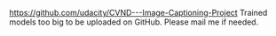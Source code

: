 https://github.com/udacity/CVND---Image-Captioning-Project
Trained models too big to be uploaded on GitHub. Please mail me if needed.
